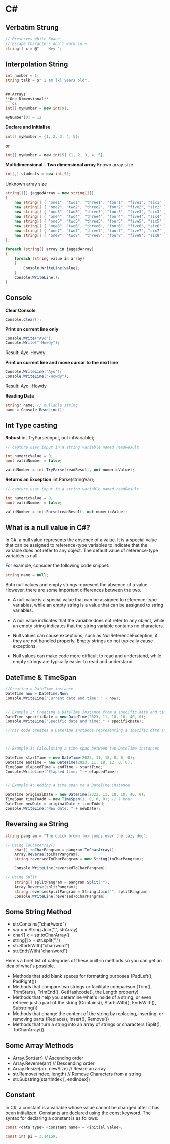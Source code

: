 # C# 

## Verbatim Strung 
```cs 
// Preserves White Space 
// Escape Characters don't work in ~
string[] x = @"    Hey ";
``` 

## Interpolation String 
```cs 
int number = 1; 
string talk = $" I am {x} years old";


## Arrays 
**One Dimensional**
```cs 
int[] myNumber = new int[9];

myNumber[0] = 12
```  

**Declare and Initialise**
```cs 
int[] myNumber = {1, 2, 3, 4, 5}; 
``` 
or 
```cs 
int[] myNumber = new int[5] {1, 2, 3, 4, 5}; 
``` 

**Multidimensional -  Two dimensional array**
Known array size 
```cs 
int[,] students = new int[5]; 
``` 


Unknown array size 
```cs 
string[][] jaggedArray = new string[][]
{
    new string[] { "one1", "two1", "three1", "four1", "five1", "six1" },
    new string[] { "one2", "two2", "three2", "four2", "five2", "six2" },
    new string[] { "one3", "two3", "three3", "four3", "five3", "six3" },
    new string[] { "one4", "two4", "three4", "four4", "five4", "six4" },
    new string[] { "one5", "two5", "three5", "four5", "five5", "six5" },
    new string[] { "one6", "two6", "three6", "four6", "five6", "six6" },
    new string[] { "one7", "two7", "three7", "four7", "five7", "six7" },
    new string[] { "one8", "two8", "three8", "four8", "five8", "six8" }
};

foreach (string[] array in jaggedArray)
{
    foreach (string value in array)
    {
        Console.WriteLine(value);
    }
    Console.WriteLine();
} 
``` 



## Console 
**Clear Console** 
```cs 
Console.Clear();
``` 

**Print on current line only**
```cs 
Console.Write("Ayo");
Console.Write("-Howdy");
``` 
Result:
Ayo-Howdy 

**Print on current line and move cursor to the next line**
```cs 
Console.WriteLine("Ayo");
Console.WriteLine("-Howdy");
``` 
Result: 
Ayo 
-Howdy 

**Reading Data** 
```cs 
string? name; // nullable string 
name = Console.ReadLine(); 
```

## Int Type casting 
**Robust** 
int.TryParse(input, out intVariable);  
```cs 
// capture user input in a string variable named readResult

int numericValue = 0;
bool validNumber = false;

validNumber = int.TryParse(readResult, out numericValue);  
``` 

**Returns an Exception**
int.Parse(stringVar);  
```cs 
// capture user input in a string variable named readResult

int numericValue = 0;
bool validNumber = false;

validNumber = int.Parse(readResult, out numericValue);  
```  



## What is a null value in C#?
In C#, a null value represents the absence of a value. It is a special value that can be assigned to reference-type variables to indicate that the variable does not refer to any object. The default value of reference-type variables is null.

For example, consider the following code snippet:
```cs 
string name = null;
``` 
Both null values and empty strings represent the absence of a value. However, there are some important differences between the two.

- A null value is a special value that can be assigned to reference-type variables, while an empty string is a value that can be assigned to string variables.

- A null value indicates that the variable does not refer to any object, while an empty string indicates that the string variable contains no characters. 

- Null values can cause exceptions, such as NullReferenceException, if they are not handled properly. Empty strings do not typically cause exceptions.

- Null values can make code more difficult to read and understand, while empty strings are typically easier to read and understand.



## DateTime & TimeSpan
```cs 
//Creating a DateTime instance
DateTime now = DateTime.Now;
Console.WriteLine("Current date and time: " + now);


// Example 2: Creating a DateTime instance from a specific date and time
DateTime specificDate = new DateTime(2023, 11, 18, 10, 40, 0);
Console.WriteLine("Specific date and time: " + specificDate);

//This code creates a DateTime instance representing a specific date and time (November 18, 2023, 10:40:00 AM) by specifying the year, month, day, hour, minute, and second components using the DateTime constructor.  



// Example 3: Calculating a time span between two DateTime instances

DateTime startTime = new DateTime(2023, 11, 18, 8, 0, 0);
DateTime endTime = new DateTime(2023, 11, 18, 12, 0, 0);
TimeSpan elapsedTime = endTime - startTime;
Console.WriteLine("Elapsed time: " + elapsedTime); 


// Example 4: Adding a time span to a DateTime instance

DateTime originalDate = new DateTime(2023, 11, 18, 10, 40, 0);
TimeSpan timeToAdd = new TimeSpan(1, 0, 0, 0); // 1 hour
DateTime newDate = originalDate + timeToAdd;
Console.WriteLine("New date: " + newDate);
```



## Reversing aa String 
```cs 
string pangram = "The quick brown fox jumps over the lazy dog"; 

// Using ToCharArray() 
    char[] toCharPangram = pangram.ToCharArray();
    Array.Reverse(toCharPangram);
    string reversedToCharPangram = new String(toCharPangram);

    Console.WriteLine(reversedToCharPangram);

// Using Split 
    string[] splitPangram = pangram.Split(""); 
    Array.Reverse(splitPangram); 
    string reversedSplitPangram = String.Join("", splitPangram);
    Console.WriteLine(reversedToCharPangram);
``` 


## Some String Method 
- str.Contains("char/word") 
- var x = String.Join(",", strArray) 
- char[] x = str.toCharArray()
- string[] x = str.split(",") 
- str.StartsWith("char/word")
- str.EndsWith("char/word")

Here's a brief list of categories of these built-in methods so you can get an idea of what's possible.
- Methods that add blank spaces for formatting purposes (PadLeft(), PadRight())
- Methods that compare two strings or facilitate comparison (Trim(), TrimStart(), TrimEnd(), GetHashcode(), the Length property)
- Methods that help you determine what's inside of a string, or even retrieve just a part of the string (Contains(), StartsWith(), EndsWith(), Substring())
- Methods that change the content of the string by replacing, inserting, or removing parts (Replace(), Insert(), Remove())
- Methods that turn a string into an array of strings or characters (Split(), ToCharArray()) 


## Some Array Methods 
- Array.Sort(arr) // Ascending order 
- Array.Reverse(arr) // Descending order
- Array.Resize(arr, newSize) // Resize an array
- str.Remove(index, length) // Remove Characters from a string 
- str.Substring(startIndex [, endIndex])  




## Constant
In C#, a constant is a variable whose value cannot be changed after it has been initialized. Constants are declared using the const keyword. The syntax for declaring a constant is as follows:

```cs 
const <data type> <constant name> = <initial value>;
``` 

```cs 
const int pi = 3.14159;
``` 




